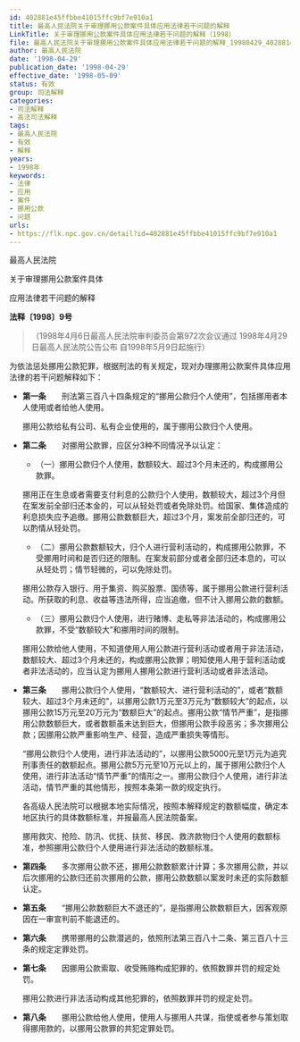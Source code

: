```yaml
---
id: 402881e45ffbbe41015ffc9bf7e910a1
title: 最高人民法院关于审理挪用公款案件具体应用法律若干问题的解释
LinkTitle: 关于审理挪用公款案件具体应用法律若干问题的解释（1998）
file: 最高人民法院关于审理挪用公款案件具体应用法律若干问题的解释_19980429_402881e45ffbbe41015ffc9bf7e910a1.docx
author: 最高人民法院
date: '1998-04-29'
publication_date: '1998-04-29'
effective_date: '1998-05-09'
status: 有效
group: 司法解释
categories:
- 司法解释
- 高法司法解释
tags:
- 最高人民法院
- 有效
- 解释
years:
- 1998年
keywords:
- 法律
- 应用
- 案件
- 挪用公款
- 问题
urls:
- https://flk.npc.gov.cn/detail?id=402881e45ffbbe41015ffc9bf7e910a1
---
```


最高人民法院

关于审理挪用公款案件具体

应用法律若干问题的解释

**法释〔1998〕9号**

> （1998年4月6日最高人民法院审判委员会第972次会议通过 1998年4月29日最高人民法院公告公布 自1998年5月9日起施行）

为依法惩处挪用公款犯罪，根据刑法的有关规定，现对办理挪用公款案件具体应用法律的若干问题解释如下：

- **第一条**　　刑法第三百八十四条规定的“挪用公款归个人使用”，包括挪用者本人使用或者给他人使用。

  挪用公款给私有公司、私有企业使用的，属于挪用公款归个人使用。

- **第二条**　　对挪用公款罪，应区分3种不同情况予以认定：

  - （一）挪用公款归个人使用，数额较大、超过3个月未还的，构成挪用公款罪。

  挪用正在生息或者需要支付利息的公款归个人使用，数额较大，超过3个月但在案发前全部归还本金的，可以从轻处罚或者免除处罚。给国家、集体造成的利息损失应予追缴。挪用公款数额巨大，超过3个月，案发前全部归还的，可以酌情从轻处罚。

  - （二）挪用公款数额较大，归个人进行营利活动的，构成挪用公款罪，不受挪用时间和是否归还的限制。在案发前部分或者全部归还本息的，可以从轻处罚；情节轻微的，可以免除处罚。

  挪用公款存入银行、用于集资、购买股票、国债等，属于挪用公款进行营利活动。所获取的利息、收益等违法所得，应当追缴，但不计入挪用公款的数额。

  - （三）挪用公款归个人使用，进行赌博、走私等非法活动的，构成挪用公款罪，不受“数额较大”和挪用时间的限制。

  挪用公款给他人使用，不知道使用人用公款进行营利活动或者用于非法活动，数额较大、超过3个月未还的，构成挪用公款罪；明知使用人用于营利活动或者非法活动的，应当认定为挪用人挪用公款进行营利活动或者非法活动。

- **第三条**　　挪用公款归个人使用，“数额较大、进行营利活动的”，或者“数额较大、超过3个月未还的”，以挪用公款1万元至3万元为“数额较大”的起点，以挪用公款15万元至20万元为“数额巨大”的起点。挪用公款“情节严重”，是指挪用公款数额巨大，或者数额虽未达到巨大，但挪用公款手段恶劣；多次挪用公款；因挪用公款严重影响生产、经营，造成严重损失等情形。

  “挪用公款归个人使用，进行非法活动的”，以挪用公款5000元至1万元为追究刑事责任的数额起点。挪用公款5万元至10万元以上的，属于挪用公款归个人使用，进行非法活动“情节严重”的情形之一。挪用公款归个人使用，进行非法活动，情节严重的其他情形，按照本条第一款的规定执行。

  各高级人民法院可以根据本地实际情况，按照本解释规定的数额幅度，确定本地区执行的具体数额标准，并报最高人民法院备案。

  挪用救灾、抢险、防汛、优抚、扶贫、移民、救济款物归个人使用的数额标准，参照挪用公款归个人使用进行非法活动的数额标准。

- **第四条**　　多次挪用公款不还，挪用公款数额累计计算；多次挪用公款，并以后次挪用的公款归还前次挪用的公款，挪用公款数额以案发时未还的实际数额认定。

- **第五条**　　“挪用公款数额巨大不退还的”，是指挪用公款数额巨大，因客观原因在一审宣判前不能退还的。

- **第六条**　　携带挪用的公款潜逃的，依照刑法第三百八十二条、第三百八十三条的规定定罪处罚。

- **第七条**　　因挪用公款索取、收受贿赂构成犯罪的，依照数罪并罚的规定处罚。

  挪用公款进行非法活动构成其他犯罪的，依照数罪并罚的规定处罚。

- **第八条**　　挪用公款给他人使用，使用人与挪用人共谋，指使或者参与策划取得挪用款的，以挪用公款罪的共犯定罪处罚。
